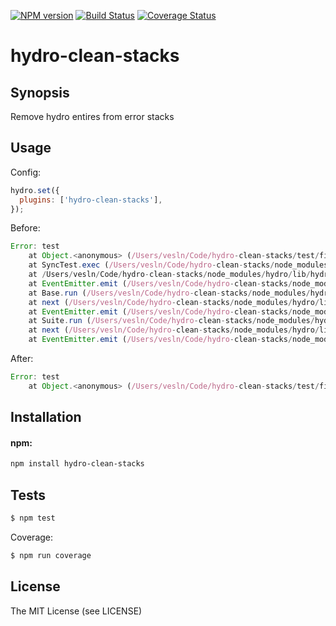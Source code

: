 [![NPM
version](https://badge.fury.io/js/hydro-clean-stacks.png)](http://badge.fury.io/js/hydro-clean-stacks)
[![Build Status](https://secure.travis-ci.org/hydrojs/hydro-clean-stacks.png)](http://travis-ci.org/hydrojs/hydro-clean-stacks)
[![Coverage Status](https://coveralls.io/repos/hydrojs/hydro-clean-stacks/badge.png?branch=master)](https://coveralls.io/r/hydrojs/hydro-clean-stacks?branch=master)

# hydro-clean-stacks

## Synopsis

Remove hydro entires from error stacks

## Usage

Config:

```js
hydro.set({
  plugins: ['hydro-clean-stacks'],
});
```

Before:

```js
Error: test
    at Object.<anonymous> (/Users/vesln/Code/hydro-clean-stacks/test/fixtures/1.js:2:9)
    at SyncTest.exec (/Users/vesln/Code/hydro-clean-stacks/node_modules/hydro/lib/hydro/test/sync.js:32:13)
    at /Users/vesln/Code/hydro-clean-stacks/node_modules/hydro/lib/hydro/test/base.js:105:10
    at EventEmitter.emit (/Users/vesln/Code/hydro-clean-stacks/node_modules/hydro/node_modules/evts/lib/evts.js:46:26)
    at Base.run (/Users/vesln/Code/hydro-clean-stacks/node_modules/hydro/lib/hydro/test/base.js:101:11)
    at next (/Users/vesln/Code/hydro-clean-stacks/node_modules/hydro/lib/hydro/suite/index.js:58:52)
    at EventEmitter.emit (/Users/vesln/Code/hydro-clean-stacks/node_modules/hydro/node_modules/evts/lib/evts.js:46:26)
    at Suite.run (/Users/vesln/Code/hydro-clean-stacks/node_modules/hydro/lib/hydro/suite/index.js:62:11)
    at next (/Users/vesln/Code/hydro-clean-stacks/node_modules/hydro/lib/hydro/suite/index.js:58:52)
    at EventEmitter.emit (/Users/vesln/Code/hydro-clean-stacks/node_modules/hydro/node_modules/evts/lib/evts.js:46:26)
```

After:

```js
Error: test
    at Object.<anonymous> (/Users/vesln/Code/hydro-clean-stacks/test/fixtures/1.js:2:9)
```

## Installation

#### npm:

```bash
npm install hydro-clean-stacks
```

## Tests

```bash
$ npm test
```

Coverage:

```bash
$ npm run coverage
```

## License

The MIT License (see LICENSE)

